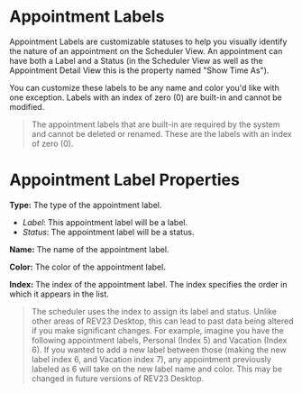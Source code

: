 # Appointment Labels

Appointment Labels are customizable statuses to help you visually identify the nature of an appointment on the Scheduler View. An appointment can have both a Label and a Status (in the Scheduler View as well as the Appointment Detail View this is the property named "Show Time As").

You can customize these labels to be any name and color you'd like with one exception. Labels with an index of zero (0) are built-in and cannot be modified. 

> The appointment labels that are built-in are required by the system and cannot be deleted or renamed. These are the labels with an index of zero (0).

# Appointment Label Properties

**Type:** The type of the appointment label.
- *Label*: This appointment label will be a label.
- *Status*: The appointment label will be a status.

**Name:** The name of the appointment label.

**Color:** The color of the appointment label.

**Index:** The index of the appointment label. The index specifies the order in which it appears in the list.

> The scheduler uses the index to assign its label and status. Unlike other areas of REV23 Desktop, this can lead to past data being altered if you make significant changes. For example, imagine you have the following appointment labels, Personal (Index 5) and Vacation (Index 6). If you wanted to add a new label between those (making the new label index 6, and Vacation index 7), any appointment previously labeled as 6 will take on the new label name and color. This may be changed in future versions of REV23 Desktop.